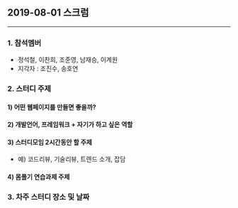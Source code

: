 ## 2019-08-01 스크럼
----

### 1. 참석멤버
- 정석철, 이찬희, 조준영, 남재승, 이계원
- 지각자 : 조진수, 송호연

### 2. 스터디 주제
#### 1) 어떤 웹페이지를 만들면 좋을까?

#### 2) 개발언어, 프레임워크 + 자기가 하고 싶은 역할

#### 3) 스터디모임 2시간동안 할 주제 
- 예) 코드리뷰, 기술리뷰, 트렌드 소개, 잡담

#### 4) 몸풀기 연습과제 주제


### 3. 차주 스터디 장소 및 날짜 
